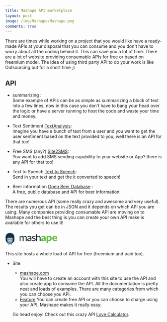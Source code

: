 ```yaml
---
title: Mashape API marketplace
layout: post
image: /img/Mashape/Mashape.png
comments: True
---
```

<p></p>
There are times while working on a project that you would like have a ready-made APIs at your disposal that you
can consume and you don't have to worry about all the coding behind it. This can save you a lot of time.
There are a lot of website providing consumable APIs for free or based on freemium model. The idea of using third party
API to do your work is like Outsourcing but for a short time ;)

API
------------
* summarizing : <br>
Some example of APIs can be as simple as summarizing a block of text into a few lines, now in this
case you don't have to bang your head over the logic or have a server running to host the code and waste
your time and money. 

* Text Sentiment [TextAnalysis](https://www.mashape.com/textanalysis/textanalysis): <br>
Imagine you have a bunch of text from a user and you want to get the user sentiment based on the text provided to you, well there is an
API for that too!

* Free SMS (any?) [Site2SMS](https://www.mashape.com/blaazetech/site2sms): <br>
You want to add SMS sending capability to your website or App? there is any API for that too!

* Text to Speech [Text to Speech](https://www.mashape.com/warting/text-to-speech-3): <br>
Send in your text and get the it converted to speech!

* Beer information [Open Beer Database](https://www.mashape.com/community/open-beer-database) : <br>
A free, public database and API for beer information.

There are numerous API (some really crazy and awesome and very useful). The  results you get can be in JSON and it depends on which
API you are using. Many companies providing consumable API are moving on to Mashape and the best thing is you can create your own API 
make is available for others to use it!

### <img src="/img/Mashape/mashape_logo_.png"> 

This site hosts a whole load of API for free (freemium and paid too).

* Site
	* [mashape.com](https://www.mashape.com) <br>
	You will have to create an account with this site to use the API and also create app to consume the API. All the documentation is
	pretty neat and loads of examples. There are many categories from which you can choose you API.
	* [Feature](https://www.mashape.com/features)
	You can create free API or you can choose to charge using your API, Mashape makes it really easy.

	Go head enjoy!
	Check out this crazy API [Love Calculator](https://www.mashape.com/ajith/love-calculator).








